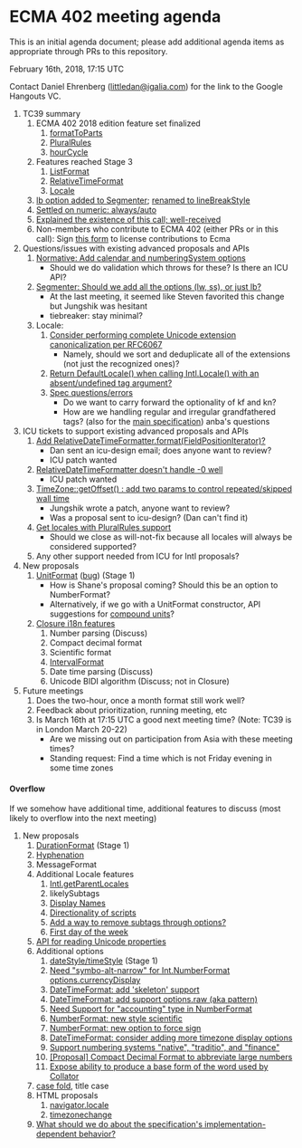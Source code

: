 # ECMA 402 meeting agenda

This is an initial agenda document; please add additional agenda items as appropriate through PRs to this repository.

February 16th, 2018, 17:15 UTC

Contact Daniel Ehrenberg (littledan@igalia.com) for the link to the Google Hangouts VC.

1. TC39 summary
    1. ECMA 402 2018 edition feature set finalized
        1. [formatToParts](https://github.com/tc39/ecma402/issues/47)
        1. [PluralRules](https://github.com/tc39/proposal-intl-plural-rules)
        1. [hourCycle](https://github.com/tc39/ecma402/pull/135)
    1. Features reached Stage 3
        1. [ListFormat](https://github.com/tc39/proposal-intl-list-format)
        1. [RelativeTimeFormat](https://github.com/tc39/proposal-intl-relative-time)
        1. [Locale](https://github.com/tc39/proposal-intl-locale)
    1. [lb option added to Segmenter](https://github.com/tc39/proposal-intl-segmenter/pull/24); [renamed to lineBreakStyle](https://github.com/tc39/proposal-intl-segmenter/pull/25)
    1. [Settled on numeric: always/auto](https://github.com/tc39/proposal-intl-relative-time/pull/60)
    1. [Explained the existence of this call; well-received](https://github.com/tc39/tc39-notes/blob/master/es8/2018-01/jan-23.md#4-ecma402-status-updates)
    1. Non-members who contribute to ECMA 402 (either PRs or in this call): Sign [this form](https://tc39.github.io/agreements/contributor/) to license contributions to Ecma
1. Questions/issues with existing advanced proposals and APIs
    1. [Normative: Add calendar and numberingSystem options](https://github.com/tc39/ecma402/pull/175)
        - Should we do validation which throws for these? Is there an ICU API?
    1. [Segmenter: Should we add all the options (lw, ss), or just lb?](https://github.com/tc39/proposal-intl-segmenter/issues/23)
        - At the last meeting, it seemed like Steven favorited this change but Jungshik was hesitant
        - tiebreaker: stay minimal?
    1. Locale:
        1. [Consider performing complete Unicode extension canonicalization per RFC6067](https://github.com/tc39/proposal-intl-locale/issues/14)
            - Namely, should we sort and deduplicate all of the extensions (not just the recognized ones)?
        1. [Return DefaultLocale() when calling Intl.Locale() with an absent/undefined tag argument?](https://github.com/tc39/proposal-intl-locale/issues/15)
        1. [Spec questions/errors](https://github.com/tc39/proposal-intl-locale/issues/12)
            - Do we want to carry forward the optionality of kf and kn?
            - How are we handling regular and irregular grandfathered tags? (also for the [main specification](https://github.com/tc39/ecma402/issues/177))
anba's questions
1. ICU tickets to support existing advanced proposals and APIs
    1. [Add RelativeDateTimeFormatter.format(FieldPositionIterator)?](https://ssl.icu-project.org/trac/ticket/13256)
        - Dan sent an icu-design email; does anyone want to review?
        - ICU patch wanted
    1. [RelativeDateTimeFormatter doesn't handle -0 well](http://bugs.icu-project.org/trac/ticket/12936)
        - ICU patch wanted
    1. [TimeZone::getOffset() : add two params to control repeated/skipped wall time](http://bugs.icu-project.org/trac/ticket/13268)
        - Jungshik wrote a patch, anyone want to review?
        - Was a proposal sent to icu-design? (Dan can't find it)
    1. [Get locales with PluralRules support](https://ssl.icu-project.org/trac/ticket/12756)
        - Should we close as will-not-fix because all locales will always be considered supported?
    1. Any other support needed from ICU for Intl proposals?
1. New proposals
    1. [UnitFormat](https://github.com/tc39/proposal-intl-unit-format) ([bug](https://github.com/tc39/ecma402/issues/32)) (Stage 1)
        - How is Shane's proposal coming? Should this be an option to NumberFormat?
        - Alternatively, if we go with a UnitFormat constructor, API suggestions for [compound units](https://github.com/tc39/proposal-intl-unit-format/issues/2)?
    1. [Closure i18n features](https://docs.google.com/spreadsheets/d/1WSvi865QADMs6vi6Z91hNauxxx_4cjyzdYPCNyJ_Xgc/edit#gid=0)
        1. Number parsing (Discuss)
        1. Compact decimal format
        1. Scientific format
        1. [IntervalFormat](https://github.com/tc39/ecma402/issues/188)
        1. Date time parsing (Discuss)
        1. Unicode BIDI algorithm (Discuss; not in Closure)
1. Future meetings
    1. Does the two-hour, once a month format still work well?
    1. Feedback about prioritization, running meeting, etc
    1. Is March 16th at 17:15 UTC a good next meeting time? (Note: TC39 is in London March 20-22)
        - Are we missing out on participation from Asia with these meeting times?
        - Standing request: Find a time which is not Friday evening in some time zones


#### Overflow

If we somehow have additional time, additional features to discuss (most likely to overflow into the next meeting)

1. New proposals
    1. [DurationFormat](https://github.com/tc39/ecma402/issues/47) (Stage 1)
    1. [Hyphenation](https://github.com/tc39/ecma402/issues/93)
    1. MessageFormat
    1. Additional Locale features
        1. [Intl.getParentLocales](https://github.com/tc39/ecma402/issues/87)
        1. likelySubtags
        1. [Display Names](https://github.com/tc39/ecma402/issues/31)
        1. [Directionality of scripts](https://github.com/tc39/ecma402/issues/205)
        1. [Add a way to remove subtags through options?](https://github.com/tc39/proposal-intl-locale/issues/16)
        1. [First day of the week](https://github.com/tc39/ecma402/issues/6)
    1. [API for reading Unicode properties](https://github.com/tc39/ecma402/issues/90)
    1. Additional options
        1. [dateStyle/timeStyle](https://github.com/tc39/proposal-ecma402-datetime-style) (Stage 1)
        1. [Need "symbo-alt-narrow" for Int.NumberFormat options.currencyDisplay](https://github.com/tc39/ecma402/issues/200)
        1. [DateTimeFormat: add 'skeleton' support](https://github.com/tc39/ecma402/issues/189)
        1. [DateTimeFormat: add support options.raw (aka pattern)](https://github.com/tc39/ecma402/issues/190)
        1. [Need Support for "accounting" type in NumberFormat](https://github.com/tc39/ecma402/issues/186)
        1. [NumberFormat: new style scientific](https://github.com/tc39/ecma402/issues/164)
        1. [NumberFormat: new option to force sign](https://github.com/tc39/ecma402/issues/163)
        1. [DateTimeFormat: consider adding more timezone display options](https://github.com/tc39/ecma402/issues/119)
        1. [Support numbering systems "native", "traditio", and "finance"](https://github.com/tc39/ecma402/issues/95)
        1. [[Proposal] Compact Decimal Format to abbreviate large numbers](https://github.com/tc39/ecma402/issues/37)
        1. [Expose ability to produce a base form of the word used by Collator](https://github.com/tc39/ecma402/issues/44)
    1. [case fold](https://github.com/tc39/ecma402/issues/99), title case
    1. HTML proposals
        1. [navigator.locale](https://github.com/whatwg/html/pull/3046)
        1. [timezonechange](https://github.com/whatwg/html/pull/3047)
    1. [What should we do about the specification's implementation-dependent behavior?](https://github.com/tc39/ecma402/issues/113)
